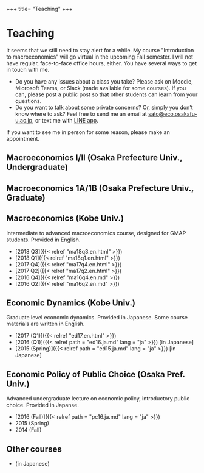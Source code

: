 +++
title= "Teaching"
+++

# Teaching

It seems that we still need to stay alert for a while. My course "Introduction to macroeconomics" will go virtual in the upcoming Fall semester. I will not have regular, face-to-face office hours, either. 
You have several ways to get in touch with me. 

- Do you have any issues about a class you take? Please ask on Moodle, Microsoft Teams, or Slack (made available for some courses). If you can, please post a public post so that other students can learn from your questions. 
- Do you want to talk about some private concerns? Or, simply you don't know where to ask? Feel free to send me an email at <sato@eco.osakafu-u.ac.jp>, or text me with [LINE app](https://lin.ee/abGbNBI). 

If you want to see me in person for some reason, please make an appointment.  

<!-- REMOVED UNTIL UNIVERSITY RE-OPENING

**Office**: B1-319, Nakamozu Campus, Osaka Prefecture University<br>
**Office Hours**:

- Mondays, 12:20 - 12:50
- Tuesdays, 12:20 - 12:50
- ... and upon request.

**Contact**: mail@kenjisato.jp

-->

## Macroeconomics I/II (Osaka Prefecture Univ., Undergraduate)

## Macroeconomics 1A/1B (Osaka Prefecture Univ., Graduate)


## Macroeconomics (Kobe Univ.)

Intermediate to advanced macroeconomics course, designed for GMAP students. Provided in English.

- [2018 Q3]({{< relref "ma18q3.en.html" >}})
- [2018 Q1]({{< relref "ma18q1.en.html" >}})
- [2017 Q4]({{< relref "ma17q4.en.html" >}})
- [2017 Q2]({{< relref "ma17q2.en.html" >}})
- [2016 Q4]({{< relref "ma16q4.en.md" >}})
- [2016 Q2]({{< relref "ma16q2.en.md" >}})

## Economic Dynamics (Kobe Univ.)

Graduate level economic dynamics. Provided in Japanese. Some course materials are written in English.

- [2017 (Q1)]({{< relref "ed17.en.html" >}})
- [2016 (Q1)]({{< relref path = "ed16.ja.md" lang = "ja" >}}) [in Japanese]
- [2015 (Spring)]({{< relref path = "ed15.ja.md" lang = "ja" >}}) [in Japanese]


## Economic Policy of Public Choice (Osaka Pref. Univ.)

Advanced undergraduate lecture on economic policy, introductory public choice. Provided in Japanse.  

- [2016 (Fall)]({{< relref path = "pc16.ja.md" lang = "ja" >}})
- 2015 (Spring)
- 2014 (Fall)

## Other courses

-  (in Japanese)
